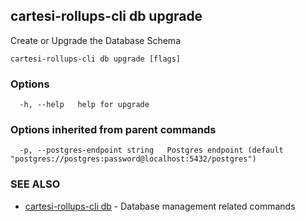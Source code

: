 ## cartesi-rollups-cli db upgrade

Create or Upgrade the Database Schema

```
cartesi-rollups-cli db upgrade [flags]
```

### Options

```
  -h, --help   help for upgrade
```

### Options inherited from parent commands

```
  -p, --postgres-endpoint string   Postgres endpoint (default "postgres://postgres:password@localhost:5432/postgres")
```

### SEE ALSO

* [cartesi-rollups-cli db](cartesi-rollups-cli_db.md)	 - Database management related commands

